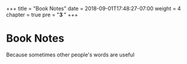 +++
title = "Book Notes"
date = 2018-09-01T17:48:27-07:00
weight = 4
chapter = true
pre = "<b>3 </b>"
+++

# Book Notes

Because sometimes other people's words are useful